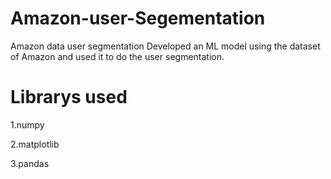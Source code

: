 # Amazon-user-Segementation

Amazon data user segmentation Developed an ML model using the dataset of Amazon and used it to do the user segmentation. 

# Librarys used

1.numpy 

2.matplotlib

3.pandas 
